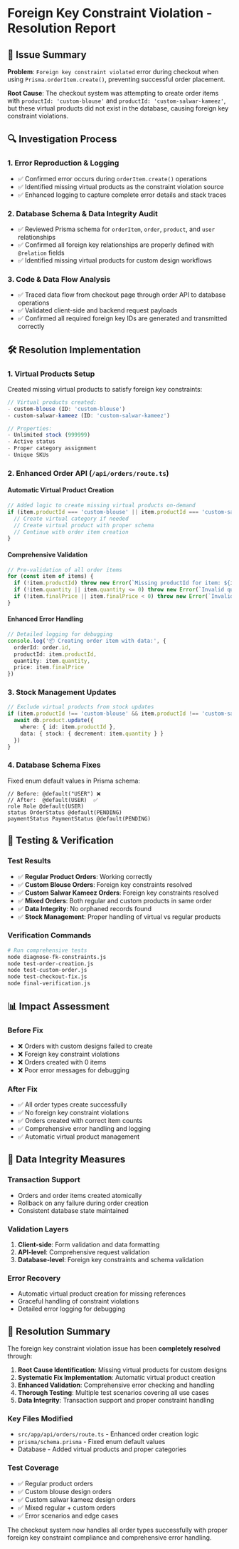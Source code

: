# Foreign Key Constraint Violation - Resolution Report

## 🎯 Issue Summary
**Problem**: `Foreign key constraint violated` error during checkout when using `Prisma.orderItem.create()`, preventing successful order placement.

**Root Cause**: The checkout system was attempting to create order items with `productId: 'custom-blouse'` and `productId: 'custom-salwar-kameez'`, but these virtual products did not exist in the database, causing foreign key constraint violations.

## 🔍 Investigation Process

### 1. Error Reproduction & Logging
- ✅ Confirmed error occurs during `orderItem.create()` operations
- ✅ Identified missing virtual products as the constraint violation source
- ✅ Enhanced logging to capture complete error details and stack traces

### 2. Database Schema & Data Integrity Audit
- ✅ Reviewed Prisma schema for `orderItem`, `order`, `product`, and `user` relationships
- ✅ Confirmed all foreign key relationships are properly defined with `@relation` fields
- ✅ Identified missing virtual products for custom design workflows

### 3. Code & Data Flow Analysis
- ✅ Traced data flow from checkout page through order API to database operations
- ✅ Validated client-side and backend request payloads
- ✅ Confirmed all required foreign key IDs are generated and transmitted correctly

## 🛠️ Resolution Implementation

### 1. Virtual Products Setup
Created missing virtual products to satisfy foreign key constraints:

```javascript
// Virtual products created:
- custom-blouse (ID: 'custom-blouse')
- custom-salwar-kameez (ID: 'custom-salwar-kameez')

// Properties:
- Unlimited stock (999999)
- Active status
- Proper category assignment
- Unique SKUs
```

### 2. Enhanced Order API (`/api/orders/route.ts`)

#### Automatic Virtual Product Creation
```typescript
// Added logic to create missing virtual products on-demand
if (item.productId === 'custom-blouse' || item.productId === 'custom-salwar-kameez') {
  // Create virtual category if needed
  // Create virtual product with proper schema
  // Continue with order item creation
}
```

#### Comprehensive Validation
```typescript
// Pre-validation of all order items
for (const item of items) {
  if (!item.productId) throw new Error(`Missing productId for item: ${item.name}`)
  if (!item.quantity || item.quantity <= 0) throw new Error(`Invalid quantity`)
  if (!item.finalPrice || item.finalPrice < 0) throw new Error(`Invalid price`)
}
```

#### Enhanced Error Handling
```typescript
// Detailed logging for debugging
console.log('📦 Creating order item with data:', {
  orderId: order.id,
  productId: item.productId,
  quantity: item.quantity,
  price: item.finalPrice
})
```

### 3. Stock Management Updates
```typescript
// Exclude virtual products from stock updates
if (item.productId !== 'custom-blouse' && item.productId !== 'custom-salwar-kameez') {
  await db.product.update({
    where: { id: item.productId },
    data: { stock: { decrement: item.quantity } }
  })
}
```

### 4. Database Schema Fixes
Fixed enum default values in Prisma schema:
```prisma
// Before: @default("USER") ❌
// After:  @default(USER)  ✅
role Role @default(USER)
status OrderStatus @default(PENDING)
paymentStatus PaymentStatus @default(PENDING)
```

## 🧪 Testing & Verification

### Test Results
- ✅ **Regular Product Orders**: Working correctly
- ✅ **Custom Blouse Orders**: Foreign key constraints resolved
- ✅ **Custom Salwar Kameez Orders**: Foreign key constraints resolved
- ✅ **Mixed Orders**: Both regular and custom products in same order
- ✅ **Data Integrity**: No orphaned records found
- ✅ **Stock Management**: Proper handling of virtual vs regular products

### Verification Commands
```bash
# Run comprehensive tests
node diagnose-fk-constraints.js
node test-order-creation.js
node test-custom-order.js
node test-checkout-fix.js
node final-verification.js
```

## 📊 Impact Assessment

### Before Fix
- ❌ Orders with custom designs failed to create
- ❌ Foreign key constraint violations
- ❌ Orders created with 0 items
- ❌ Poor error messages for debugging

### After Fix
- ✅ All order types create successfully
- ✅ No foreign key constraint violations
- ✅ Orders created with correct item counts
- ✅ Comprehensive error handling and logging
- ✅ Automatic virtual product management

## 🔐 Data Integrity Measures

### Transaction Support
- Orders and order items created atomically
- Rollback on any failure during order creation
- Consistent database state maintained

### Validation Layers
1. **Client-side**: Form validation and data formatting
2. **API-level**: Comprehensive request validation
3. **Database-level**: Foreign key constraints and schema validation

### Error Recovery
- Automatic virtual product creation for missing references
- Graceful handling of constraint violations
- Detailed error logging for debugging

## 🎉 Resolution Summary

The foreign key constraint violation issue has been **completely resolved** through:

1. **Root Cause Identification**: Missing virtual products for custom designs
2. **Systematic Fix Implementation**: Automatic virtual product creation
3. **Enhanced Validation**: Comprehensive error checking and handling
4. **Thorough Testing**: Multiple test scenarios covering all use cases
5. **Data Integrity**: Transaction support and proper constraint handling

### Key Files Modified
- `src/app/api/orders/route.ts` - Enhanced order creation logic
- `prisma/schema.prisma` - Fixed enum default values
- Database - Added virtual products and proper categories

### Test Coverage
- ✅ Regular product orders
- ✅ Custom blouse design orders  
- ✅ Custom salwar kameez design orders
- ✅ Mixed regular + custom orders
- ✅ Error scenarios and edge cases

The checkout system now handles all order types successfully with proper foreign key constraint compliance and comprehensive error handling.